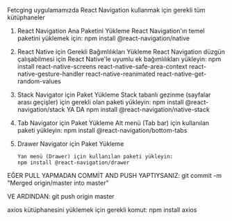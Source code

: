 Fetcging uygulamamızda React Navigation kullanmak için gerekli tüm kütüphaneler

1.  React Navigation Ana Paketini Yükleme
    React Navigation'ın temel paketini yüklemek için:
    npm install @react-navigation/native

2.  React Native için Gerekli Bağımlılıkları Yükleme
    React Navigation düzgün çalışabilmesi için React Native'le uyumlu ek bağımlılıkları yükleyin:
    npm install react-native-screens react-native-safe-area-context react-native-gesture-handler react-native-reanimated react-native-get-random-values

3.  Stack Navigator için Paket Yükleme
    Stack tabanlı gezinme (sayfalar arası geçişler) için gerekli olan paketi yükleyin:
    npm install @react-navigation/stack
    YA DA
    npm install @react-navigation/native-stack

4.  Tab Navigator için Paket Yükleme
    Alt menü (Tab bar) için kullanılan paketi yükleyin:
    npm install @react-navigation/bottom-tabs

5.  Drawer Navigator için Paket Yükleme

        Yan menü (Drawer) için kullanılan paketi yükleyin:
        npm install @react-navigation/drawer

EĞER PULL YAPMADAN COMMİT AND PUSH YAPTIYSANIZ:
git commit -m
"Merged origin/master into master"

VE ARDINDAN:
git push origin master

axios kütüphanesini yüklemek için gerekli komut:
npm install axios
